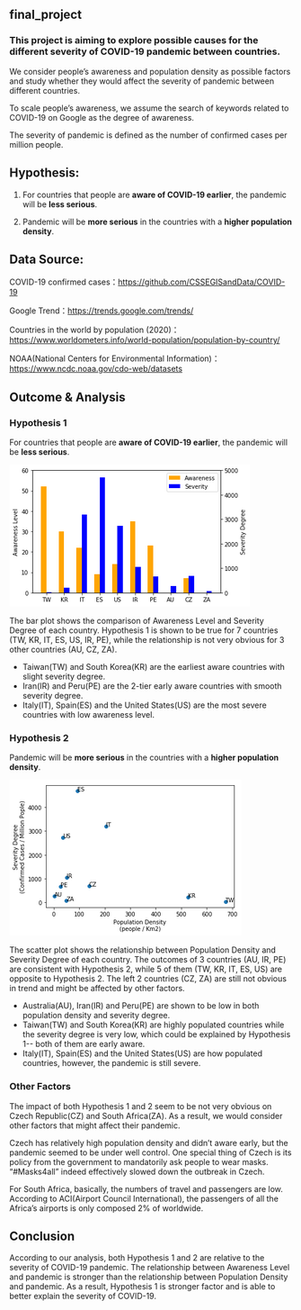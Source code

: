 ## final_project

### This project is aiming to explore possible causes for the different severity of COVID-19 pandemic between countries.

We consider people’s awareness and population density as possible factors and study whether they would affect the severity of pandemic between different countries.


To scale people’s awareness, we assume the search of keywords related to COVID-19 on Google as the degree of awareness.

The severity of pandemic is defined as the number of confirmed cases per million people.



## Hypothesis: 

1. For countries that people are **aware of COVID-19 earlier**,  the pandemic will be **less serious**.

2. Pandemic will be **more serious** in the countries with a **higher population density**.

 

## Data Source:

COVID-19 confirmed cases：https://github.com/CSSEGISandData/COVID-19

Google Trend：https://trends.google.com/trends/

Countries in the world by population (2020)：https://www.worldometers.info/world-population/population-by-country/

NOAA(National Centers for Environmental Information)：https://www.ncdc.noaa.gov/cdo-web/datasets



## Outcome & Analysis

### **Hypothesis 1**
For countries that people are **aware of COVID-19 earlier**, the pandemic will be **less serious**.

![image](https://github.com/chienju-chen/final_project_2020Sp/blob/master/plots/bar_plot_hyp.1.png)

The bar plot shows the comparison of Awareness Level and Severity Degree of each country. Hypothesis 1 is shown to be true for 7 countries (TW, KR, IT, ES, US, IR, PE), while the relationship is not very obvious for 3 other countries (AU, CZ, ZA).

* Taiwan(TW) and South Korea(KR) are the earliest aware countries with slight severity degree.
* Iran(IR) and Peru(PE) are the 2-tier early aware countries with smooth severity degree.
* Italy(IT), Spain(ES) and the United States(US) are the most severe countries with low awareness level.


### Hypothesis 2
Pandemic will be **more serious** in the countries with a **higher population density**.

![image](https://github.com/chienju-chen/final_project_2020Sp/blob/master/plots/scatter_plot_hyp.2.png)

The scatter plot shows the relationship between Population Density and Severity Degree of each country. The outcomes of 3 countries (AU, IR, PE) are consistent with Hypothesis 2, while 5 of them (TW, KR, IT, ES, US) are opposite to Hypothesis 2. The left 2 countries (CZ, ZA) are still not obvious in trend and might be affected by other factors.

* Australia(AU), Iran(IR) and Peru(PE) are shown to be low in both population density and severity degree.
* Taiwan(TW) and South Korea(KR) are highly populated countries while the severity degree is very low, which could be explained by Hypothesis 1-- both of them are early aware.
* Italy(IT), Spain(ES) and the United States(US) are how populated countries, however, the pandemic is still severe.


### Other Factors

The impact of both Hypothesis 1 and 2 seem to be not very obvious on Czech Republic(CZ) and South Africa(ZA). As a result, we would consider other factors that might affect their pandemic. 

Czech has relatively high population density and didn’t aware early, but the pandemic seemed to be under well control. One special thing of Czech is its policy from the government to mandatorily ask people to wear masks. “#Masks4all” indeed effectively slowed down the outbreak in Czech.

For South Africa, basically, the numbers of travel and passengers are low. According to ACI(Airport Council International), the passengers of all the Africa’s airports is only composed 2% of worldwide. 



## Conclusion
According to our analysis, both Hypothesis 1 and 2 are relative to the severity of COVID-19 pandemic. The relationship between Awareness Level and pandemic is stronger than the relationship between Population Density and pandemic. As a result, Hypothesis 1 is stronger factor and is able to better explain the severity of COVID-19.
